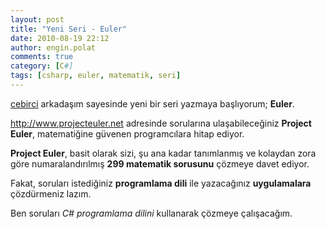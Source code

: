 ```yaml
---
layout: post
title: "Yeni Seri - Euler"
date: 2010-08-19 22:12
author: engin.polat
comments: true
category: [C#]
tags: [csharp, euler, matematik, seri]
---
```

<a href="http://www.cebirci.com/project-euler" target="_blank">cebirci</a> arkadaşım sayesinde yeni bir seri yazmaya başlıyorum; **Euler**.

<a href="http://www.projecteuler.net" target="_blank">http://www.projecteuler.net</a> adresinde sorularına ulaşabileceğiniz **Project Euler**, matematiğine güvenen programcılara hitap ediyor.

**Project Euler**, basit olarak sizi, şu ana kadar tanımlanmış ve kolaydan zora göre numaralandırılmış **299 matematik sorusunu** çözmeye davet ediyor.

Fakat, soruları istediğiniz **programlama dili** ile yazacağınız **uygulamalara** çözdürmeniz lazım.

Ben soruları *C# programlama dilini* kullanarak çözmeye çalışacağım.

